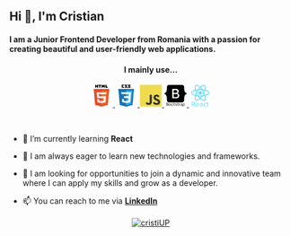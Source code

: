 
<h2>Hi 👋, I'm Cristian</h2>
<h4>I am a Junior Frontend Developer from Romania with a passion for creating beautiful and user-friendly web applications.</h4>
<div align="center">
  <h4>I mainly use...</h4>
    
<a href="https://www.w3.org/html/" target="_blank" rel="noreferrer"> <img src="https://raw.githubusercontent.com/devicons/devicon/master/icons/html5/html5-original-wordmark.svg" alt="html5" width="40" height="40"/> </a> <a href="https://www.w3schools.com/css/" target="_blank" rel="noreferrer"> <img src="https://raw.githubusercontent.com/devicons/devicon/master/icons/css3/css3-original-wordmark.svg" alt="css3" width="40" height="40"/> </a> <a href="https://developer.mozilla.org/en-US/docs/Web/JavaScript" target="_blank" rel="noreferrer"> <img src="https://raw.githubusercontent.com/devicons/devicon/master/icons/javascript/javascript-original.svg" alt="javascript" width="40" height="40"/> </a> <a href="https://getbootstrap.com" target="_blank" rel="noreferrer"> <img src="https://raw.githubusercontent.com/devicons/devicon/master/icons/bootstrap/bootstrap-plain-wordmark.svg" alt="bootstrap" width="40" height="40"/> </a> <a href="https://reactjs.org/" target="_blank" rel="noreferrer"> <img src="https://raw.githubusercontent.com/devicons/devicon/master/icons/react/react-original-wordmark.svg" alt="react" width="40" height="40"/> </a>
</div>
<br>

- 🌱 I’m currently learning **React** 

- 💬 I am always eager to learn new technologies and frameworks.

- 🤝 I am looking for opportunities to join a dynamic and innovative team where I can apply my skills and grow as a developer.

- 📫 You can reach to me via **<a href="https://linkedin.com/in/cristi-radescu" target="blank">LinkedIn</a>**

<p align="center"><a href="https://www.buymeacoffee.com/cristiUP"> <img align="center" src="https://cdn.buymeacoffee.com/buttons/v2/default-yellow.png" height="30" alt="cristiUP" /></a></p><br>


<!--
**cristiUP/cristiUP** is a ✨ _special_ ✨ repository because its `README.md` (this file) appears on your GitHub profile.

Here are some ideas to get you started:

- 🔭 I’m currently working on ...
- 🌱 I’m currently learning ...
- 👯 I’m looking to collaborate on ...
- 🤔 I’m looking for help with ...
- 💬 Ask me about ...
- 📫 How to reach me: ...
- 😄 Pronouns: ...
- ⚡ Fun fact: ...
-->
